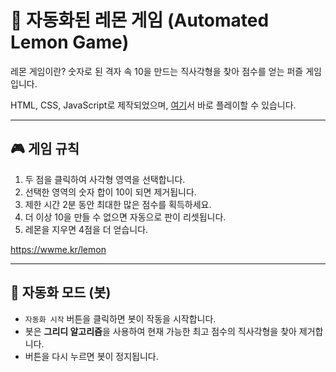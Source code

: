 # 🍋 자동화된 레몬 게임 (Automated Lemon Game)

레몬 게임이란? 숫자로 된 격자 속 10을 만드는 직사각형을 찾아 점수를 얻는 퍼즐 게임입니다.

HTML, CSS, JavaScript로 제작되었으며, [여기](https://junick1.github.io/auto-lemon-game/)서 바로 플레이할 수 있습니다.

---

## 🎮 게임 규칙

1. 두 점을 클릭하여 사각형 영역을 선택합니다.
2. 선택한 영역의 숫자 합이 10이 되면 제거됩니다.
3. 제한 시간 2분 동안 최대한 많은 점수를 획득하세요.
4. 더 이상 10을 만들 수 없으면 자동으로 판이 리셋됩니다.
5. 레몬을 지우면 4점을 더 얻습니다.

https://wwme.kr/lemon

---

## 🤖 자동화 모드 (봇)

- `자동화 시작` 버튼을 클릭하면 봇이 작동을 시작합니다.
- 봇은 **그리디 알고리즘**을 사용하여 현재 가능한 최고 점수의 직사각형을 찾아 제거합니다.
- 버튼을 다시 누르면 봇이 정지됩니다.

